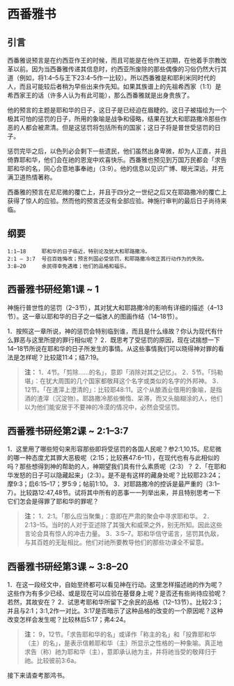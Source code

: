 # 西番雅书

## 引言

西番雅说预言是在约西亚作王的时候，而且可能是在他作王初期，在他着手宗教改革以前。因为当西番雅传递其信息时，约西亚所废除的那些偶像的习俗仍然大行其道（例如，将1:4–5与王下23:4–5作一比较）。所以西番雅是和耶利米同时代的人，而且可能较后者稍为早些出来作先知。如果其族谱上的先祖希西家（1:1）是希西家王的话（许多人认为有此可能），那么西番雅就是出身贵族了。

他的预言的主题是耶和华的日子，这日子是已经迫在眉睫的。这日子被描绘为一个极其可怕的惩罚的日子，所用的象喻是战争和侵略，结果在犹大和耶路撒冷那些作恶的人都会被肃清。但是这惩罚将包括所有的国家；这日子将是普世受惩罚的日子。

惩罚完毕之后，以色列必会剩下一些遗民，他们虽然出身卑微，却为人正直，并且倚靠耶和华，他们会在祂的恩宠中欢喜快乐。西番雅也预见到万国万民都会「求告耶和华的名，同心合意地事奉祂」（3:9）。他的信息以见识广博、眼光深远，并充满卫道热情著称。

西番雅的预言在尼尼微的覆亡上，并且于四分之一世纪之后又在耶路撒冷的覆亡上获得了惊人的应验。然而他的预言还没有全部应验。神施行审判的最后日子尚待来临。

## 纲要

	1:1–18     耶和华的日子临近，特别论及犹大和耶路撒冷。
	2:1 – 3:7  号召百姓悔改；预言列国必受惩罚，和耶路撒冷改正其行动作为的失败。
	3:8–20     余民得幸免遇难；他们的品格和福乐。

## 西番雅书研经第1课 ~ 1

神施行普世性的惩罚（2–3节），其对犹大和耶路撒冷的影响有详细的描述（4–13节）。这一章以耶和华的日子之一幅骇人的图画作结（14–18节）。

1．按照这一章所说，神的惩罚会特别临到谁，而且是什么缘故？你认为现代有什么罪恶与这里所提的罪行相似呢？
2．既思考了受惩罚的原因，现在试揣想一下14–18节所说在耶和华的日子所发生的事情。从这些事情我们可以晓得神对罪的看法是怎样呢？比较箴11:4；结7:19。

> **注：**
> 1．4节。「剪除……的名」，意即「消除对其之记忆」。
> 2．5节。「玛勒堪」：在犹大周围的几个国家都敬拜这个名字或类似的名字的外邦神。
> 3．12节。「在渣滓上澄清的」：比较耶48:11。这个从酿酒业借用的象喻，是指酒的渣滓（沉淀物）。耶路撒冷那些懒惰、呆滞，而又头脑糊涂的人，他们以为他们能安居于不要神的冷漠的情况中，必然会受惩罚。

## 西番雅书研经第2课 ~ 2:1–3:7

1．这里用了哪些短句来形容那些即将受惩罚的各国人民呢？参2:1,10,15。尼尼微的哪一种态度尤其罪大恶极呢（2:15；比较赛47:6–11），在现代也有与此相似的吗？那些想得到神的帮助的人，神期望我们具有什么素质呢（2:3）？
2．「在耶和华发怒的日子可以隐藏起来」（2:3）。是不是有这样的藏身处呢？比较耶23:24；摩9:3；启6:15–17；罗5:9；帖前1:10。
3．对耶路撒冷的控诉是最严重的（3:1–7）。比较路12:47,48节。试将其中所有的恶事一一列举出来，并且特别思考一下它们怎会是得罪了耶和华的罪呢？

> **注：**
> 1．2:1。「那么应当聚集」：意即在严肃的聚会中寻求耶和华。
> 2．2:13–15。当时的人对于亚述除了其强大和威荣之外，别无所知。因此这些言论会具有惊人的冲击力量。
> 3．3:5–7。耶和华信守诺言，惩罚其仇敌，与其百姓的无耻相比。他们对祂所要教导他们的那些功课全不留意。

## 西番雅书研经第3课 ~ 3:8–20

1．在这一段经文中，自始至终都可以看见神在行动。这里怎样描述祂的作为呢？这些作为有多少已经、或是现在可以应验在基督身上呢？是否还有些尚待应验呢？若然，其故安在？
2．试思考耶和华所留下之余民的品格（12–13节）。比较2:3；并且与2:1；3:1,2作一对比。3:17是否暗示了这种品格的改变的一个原因呢？这种改变怎样会发生呢？比较林后5:17；弗4:24。

> **注：** 9，12节。「求告耶和华的名」或译作「称主的名」和「投靠耶和华（主）的名」，是表示信赖耶和华（主）所显示之性格的一种象喻。真正地求告（称）祂为耶和华（主），意即承认祂为主，并将祂当受的敬拜归于祂。比较彼前3:6a。

接下来请查考那鸿书。